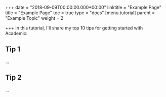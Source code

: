 +++
date = "2018-09-09T00:00:00.000+00:00"
linktitle = "Example Page"
title = "Example Page"
toc = true
type = "docs"
[menu.tutorial]
parent = "Example Topic"
weight = 2

+++
In this tutorial, I'll share my top 10 tips for getting started with Academic:

## Tip 1

...

## Tip 2

...